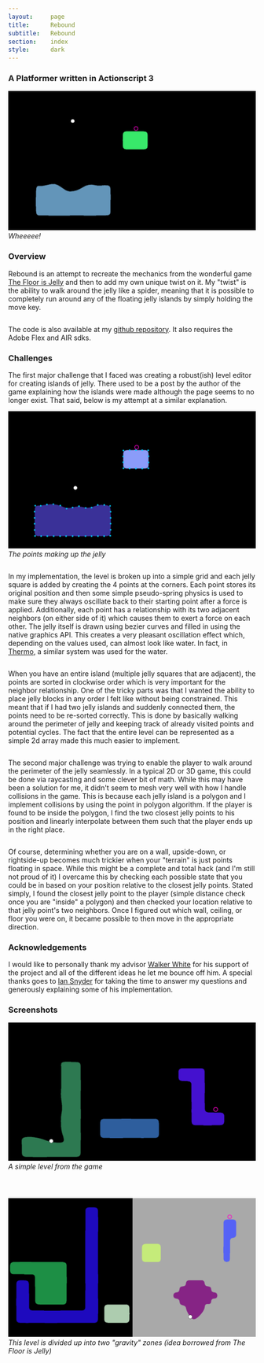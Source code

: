 ```yaml
---
layout:     page
title:      Rebound
subtitle:	Rebound
section:	index
style:		dark
---
```


### A Platformer written in Actionscript 3 ###

![A frame from the simulation](../images/rebound.png)
*Wheeeee!*

### Overview ###
Rebound is an attempt to recreate the mechanics from the wonderful game [The Floor is Jelly](http://thefloorisjelly.com/) and then to add my own unique twist on it. My "twist" is the ability to walk around the jelly like a spider, meaning that it is possible to completely run around any of the floating jelly islands by simply holding the move key.

<pre></pre>
The code is also available at my [github repository](https://github.com/JAGJ10/Rebound). It also requires the Adobe Flex and AIR sdks.

### Challenges ###
The first major challenge that I faced was creating a robust(ish) level editor for creating islands of jelly. There used to be a post by the author of the game explaining how the islands were made although the page seems to no longer exist. That said, below is my attempt at a similar explanation. 

![Representation of the jelly](../images/rebound4.png)
*The points making up the jelly*
<pre></pre>
In my implementation, the level is broken up into a simple grid and each jelly square is added by creating the 4 points at the corners. Each point stores its original position and then some simple pseudo-spring physics is used to make sure they always oscillate back to their starting point after a force is applied. Additionally, each point has a relationship with its two adjacent neighbors (on either side of it) which causes them to exert a force on each other. The jelly itself is drawn using bezier curves and filled in using the native graphics API. This creates a very pleasant oscillation effect which, depending on the values used, can almost look like water. In fact, in [Thermo](http://joelgross.me/projects/thermo.html), a similar system was used for the water.
<pre></pre>
When you have an entire island (multiple jelly squares that are adjacent), the points are sorted in clockwise order which is very important for the neighbor relationship. One of the tricky parts was that I wanted the ability to place jelly blocks in any order I felt like without being constrained. This meant that if I had two jelly islands and suddenly connected them, the points need to be re-sorted correctly. This is done by basically walking around the perimeter of jelly and keeping track of already visited points and potential cycles. The fact that the entire level can be represented as a simple 2d array made this much easier to implement.
<pre></pre>
The second major challenge was trying to enable the player to walk around the perimeter of the jelly seamlessly. In a typical 2D or 3D game, this could be done via raycasting and some clever bit of math. While this may have been a solution for me, it didn't seem to mesh very well with how I handle collisions in the game. This is because each jelly island is a polygon and I implement collisions by using the point in polygon algorithm. If the player is found to be inside the polygon, I find the two closest jelly points to his position and linearly interpolate between them such that the player ends up in the right place.
<pre></pre>
Of course, determining whether you are on a wall, upside-down, or rightside-up becomes much trickier when your "terrain" is just points floating in space. While this might be a complete and total hack (and I'm still not proud of it) I overcame this by checking each possible state that you could be in based on your position relative to the closest jelly points. Stated simply, I found the closest jelly point to the player (simple distance check once you are "inside" a polygon) and then checked your location relative to that jelly point's two neighbors. Once I figured out which wall, ceiling, or floor you were on, it became possible to then move in the appropriate direction.

### Acknowledgements ###
I would like to personally thank my advisor [Walker White](https://www.cs.cornell.edu/~wmwhite/) for his support of the project and all of the different ideas he let me bounce off him. A special thanks goes to [Ian Snyder](http://ianiselsewhere.com/) for taking the time to answer my questions and generously explaining some of his implementation.

### Screenshots ###
![A level from the game](../images/rebound2.png)
*A simple level from the game*
<pre></pre><pre></pre><pre></pre>
![A level from the game](../images/rebound3.png)
*This level is divided up into two "gravity" zones (idea borrowed from The Floor is Jelly)*